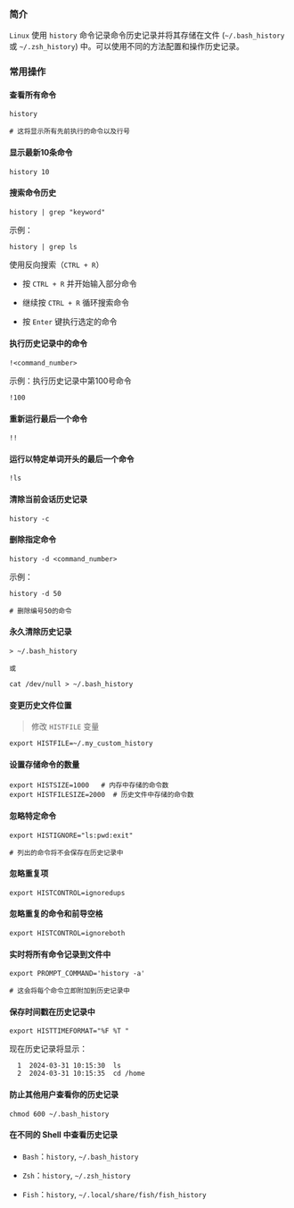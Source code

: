 ### 简介

`Linux` 使用 `history` 命令记录命令历史记录并将其存储在文件 (`~/.bash_history` 或 `~/.zsh_history`) 中。可以使用不同的方法配置和操作历史记录。

### 常用操作

#### 查看所有命令

```shell
history

# 这将显示所有先前执行的命令以及行号
```

#### 显示最新10条命令

```shell
history 10
```

#### 搜索命令历史

```shell
history | grep "keyword"
```

示例：

```shell
history | grep ls
```

使用反向搜索（`CTRL + R`）

* 按 `CTRL + R` 并开始输入部分命令

* 继续按 `CTRL + R` 循环搜索命令

* 按 `Enter` 键执行选定的命令

#### 执行历史记录中的命令

```shell
!<command_number>
```

示例：执行历史记录中第100号命令

```shell
!100
```

#### 重新运行最后一个命令

```shell
!!
```

#### 运行以特定单词开头的最后一个命令

```shell
!ls
```

#### 清除当前会话历史记录

```shell
history -c
```

#### 删除指定命令

```shell
history -d <command_number>
```

示例：

```shell
history -d 50

# 删除编号50的命令
```

#### 永久清除历史记录

```shell
> ~/.bash_history

或

cat /dev/null > ~/.bash_history
```

#### 变更历史文件位置

> 修改 `HISTFILE` 变量

```shell
export HISTFILE=~/.my_custom_history
```

#### 设置存储命令的数量

```shell
export HISTSIZE=1000   # 内存中存储的命令数
export HISTFILESIZE=2000  # 历史文件中存储的命令数
```

#### 忽略特定命令

```shell
export HISTIGNORE="ls:pwd:exit"

# 列出的命令将不会保存在历史记录中
```

#### 忽略重复项

```shell
export HISTCONTROL=ignoredups
```

#### 忽略重复的命令和前导空格

```shell
export HISTCONTROL=ignoreboth
```

#### 实时将所有命令记录到文件中

```shell
export PROMPT_COMMAND='history -a'

# 这会将每个命令立即附加到历史记录中
```

#### 保存时间戳在历史记录中

```shell
export HISTTIMEFORMAT="%F %T "
```

现在历史记录将显示：

```shell
  1  2024-03-31 10:15:30  ls
  2  2024-03-31 10:15:35  cd /home
```

#### 防止其他用户查看你的历史记录

```shell
chmod 600 ~/.bash_history
```

#### 在不同的 Shell 中查看历史记录

* `Bash`：`history`, `~/.bash_history`

* `Zsh`：`history`, `~/.zsh_history`

* `Fish`：`history`, `~/.local/share/fish/fish_history`





